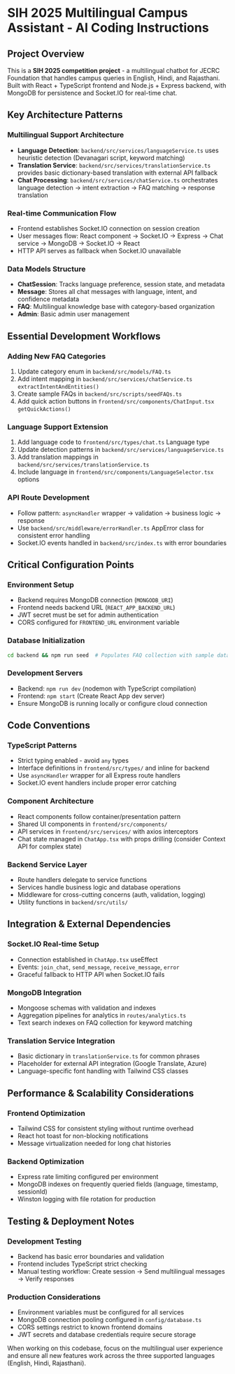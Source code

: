# SIH 2025 Multilingual Campus Assistant - AI Coding Instructions

## Project Overview
This is a **SIH 2025 competition project** - a multilingual chatbot for JECRC Foundation that handles campus queries in English, Hindi, and Rajasthani. Built with React + TypeScript frontend and Node.js + Express backend, with MongoDB for persistence and Socket.IO for real-time chat.

## Key Architecture Patterns

### Multilingual Support Architecture
- **Language Detection**: `backend/src/services/languageService.ts` uses heuristic detection (Devanagari script, keyword matching)
- **Translation Service**: `backend/src/services/translationService.ts` provides basic dictionary-based translation with external API fallback
- **Chat Processing**: `backend/src/services/chatService.ts` orchestrates language detection → intent extraction → FAQ matching → response translation

### Real-time Communication Flow
- Frontend establishes Socket.IO connection on session creation
- User messages flow: React component → Socket.IO → Express → Chat service → MongoDB → Socket.IO → React
- HTTP API serves as fallback when Socket.IO unavailable

### Data Models Structure
- **ChatSession**: Tracks language preference, session state, and metadata
- **Message**: Stores all chat messages with language, intent, and confidence metadata  
- **FAQ**: Multilingual knowledge base with category-based organization
- **Admin**: Basic admin user management

## Essential Development Workflows

### Adding New FAQ Categories
1. Update category enum in `backend/src/models/FAQ.ts`
2. Add intent mapping in `backend/src/services/chatService.ts` `extractIntentAndEntities()`
3. Create sample FAQs in `backend/src/scripts/seedFAQs.ts`
4. Add quick action buttons in `frontend/src/components/ChatInput.tsx` `getQuickActions()`

### Language Support Extension
1. Add language code to `frontend/src/types/chat.ts` Language type
2. Update detection patterns in `backend/src/services/languageService.ts`
3. Add translation mappings in `backend/src/services/translationService.ts`
4. Include language in `frontend/src/components/LanguageSelector.tsx` options

### API Route Development
- Follow pattern: `asyncHandler` wrapper → validation → business logic → response
- Use `backend/src/middleware/errorHandler.ts` AppError class for consistent error handling
- Socket.IO events handled in `backend/src/index.ts` with error boundaries

## Critical Configuration Points

### Environment Setup
- Backend requires MongoDB connection (`MONGODB_URI`)
- Frontend needs backend URL (`REACT_APP_BACKEND_URL`) 
- JWT secret must be set for admin authentication
- CORS configured for `FRONTEND_URL` environment variable

### Database Initialization
```bash
cd backend && npm run seed  # Populates FAQ collection with sample data
```

### Development Servers
- Backend: `npm run dev` (nodemon with TypeScript compilation)
- Frontend: `npm start` (Create React App dev server)
- Ensure MongoDB is running locally or configure cloud connection

## Code Conventions

### TypeScript Patterns
- Strict typing enabled - avoid `any` types
- Interface definitions in `frontend/src/types/` and inline for backend
- Use `asyncHandler` wrapper for all Express route handlers
- Socket.IO event handlers include proper error catching

### Component Architecture  
- React components follow container/presentation pattern
- Shared UI components in `frontend/src/components/`
- API services in `frontend/src/services/` with axios interceptors
- Chat state managed in `ChatApp.tsx` with props drilling (consider Context API for complex state)

### Backend Service Layer
- Route handlers delegate to service functions
- Services handle business logic and database operations
- Middleware for cross-cutting concerns (auth, validation, logging)
- Utility functions in `backend/src/utils/`

## Integration & External Dependencies

### Socket.IO Real-time Setup
- Connection established in `ChatApp.tsx` useEffect
- Events: `join_chat`, `send_message`, `receive_message`, `error`
- Graceful fallback to HTTP API when Socket.IO fails

### MongoDB Integration
- Mongoose schemas with validation and indexes
- Aggregation pipelines for analytics in `routes/analytics.ts`
- Text search indexes on FAQ collection for keyword matching

### Translation Service Integration
- Basic dictionary in `translationService.ts` for common phrases
- Placeholder for external API integration (Google Translate, Azure)
- Language-specific font handling with Tailwind CSS classes

## Performance & Scalability Considerations

### Frontend Optimization
- Tailwind CSS for consistent styling without runtime overhead
- React hot toast for non-blocking notifications
- Message virtualization needed for long chat histories

### Backend Optimization  
- Express rate limiting configured per environment
- MongoDB indexes on frequently queried fields (language, timestamp, sessionId)
- Winston logging with file rotation for production

## Testing & Deployment Notes

### Development Testing
- Backend has basic error boundaries and validation
- Frontend includes TypeScript strict checking
- Manual testing workflow: Create session → Send multilingual messages → Verify responses

### Production Considerations
- Environment variables must be configured for all services
- MongoDB connection pooling configured in `config/database.ts`
- CORS settings restrict to known frontend domains
- JWT secrets and database credentials require secure storage

When working on this codebase, focus on the multilingual user experience and ensure all new features work across the three supported languages (English, Hindi, Rajasthani).